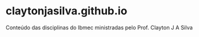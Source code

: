 # claytonjasilva.github.io
Conteúdo das disciplinas do Ibmec ministradas pelo Prof. Clayton J A Silva
